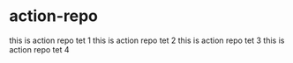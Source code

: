 # action-repo
this is action repo tet 1
this is action repo tet 2
this is action repo tet 3
this is action repo tet 4
